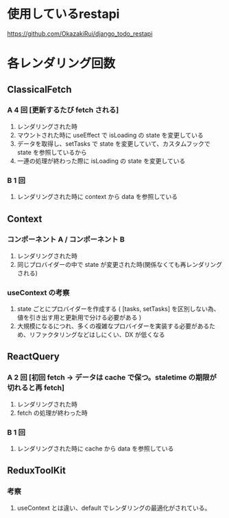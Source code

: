 # 使用しているrestapi
https://github.com/OkazakiRui/django_todo_restapi

# 各レンダリング回数

## ClassicalFetch

### A 4 回 [更新するたび fetch される]

1. レンダリングされた時
2. マウントされた時に useEffect で isLoading の state を変更している
3. データを取得し、setTasks で state を変更していて、カスタムフックで state を参照しているから
4. 一連の処理が終わった際に isLoading の state を変更している

### B 1 回

1. レンダリングされた時に context から data を参照している

## Context

### コンポーネント A / コンポーネント B

1. レンダリングされた時
2. 同じプロバイダーの中で state が変更された時(関係なくても再レンダリングされる)

### useContext の考察

1. state ごとにプロバイダーを作成する ( [tasks, setTasks] を区別しない為、値を引き出す用と更新用で分ける必要がある )
2. 大規模になるにつれ、多くの複雑なプロバイダーを実装する必要があるため、リファクタリングなどはしにくい、DX が低くなる

## ReactQuery

### A 2 回 [初回 fetch → データは cache で保つ。staletime の期限が切れると再 fetch]

1. レンダリングされた時
2. fetch の処理が終わった時

### B 1 回

1. レンダリングされた時に cache から data を参照している

## ReduxToolKit

### 考察

1. useContext とは違い、default でレンダリングの最適化がされている。
